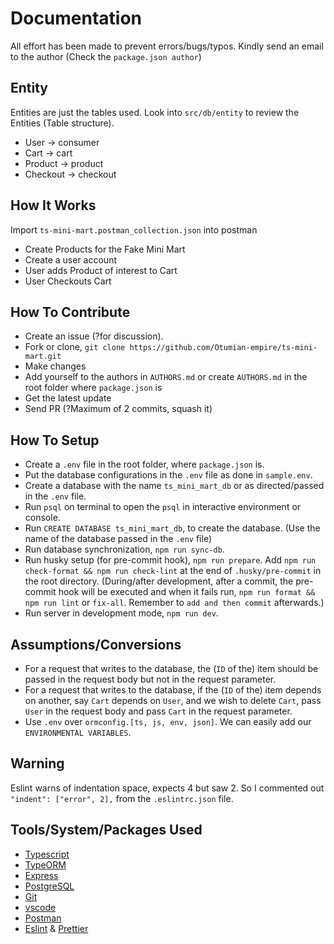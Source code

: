 # Documentation

All effort has been made to prevent errors/bugs/typos. Kindly send an email to the author (Check the `package.json author`)

## Entity

Entities are just the tables used. Look into `src/db/entity` to review the Entities (Table structure).

- User -> consumer
- Cart -> cart
- Product -> product
- Checkout -> checkout

## How It Works

Import `ts-mini-mart.postman_collection.json` into postman

- Create Products for the Fake Mini Mart
- Create a user account
- User adds Product of interest to Cart
- User Checkouts Cart

## How To Contribute

- Create an issue (?for discussion).
- Fork or clone, `git clone https://github.com/Otumian-empire/ts-mini-mart.git`
- Make changes
- Add yourself to the authors in `AUTHORS.md` or create `AUTHORS.md` in the root folder where `package.json` is
- Get the latest update
- Send PR (?Maximum of 2 commits, squash it)

## How To Setup

- Create a `.env` file in the root folder, where `package.json` is.
- Put the database configurations in the `.env` file as done in `sample.env`.
- Create a database with the name `ts_mini_mart_db` or as directed/passed in the `.env` file.
- Run `psql` on terminal to open the `psql` in interactive environment or console.
- Run `CREATE DATABASE ts_mini_mart_db`, to create the database. (Use the name of the database passed in the `.env` file)
- Run database synchronization, `npm run sync-db`.
- Run husky setup (for pre-commit hook), `npm run prepare`. Add `npm run check-format && npm run check-lint` at the end of `.husky/pre-commit` in the root directory. (During/after development, after a commit, the pre-commit hook will be executed and when it fails run, `npm run format && npm run lint` or `fix-all`. Remember to `add and then commit` afterwards.)
- Run server in development mode, `npm run dev`.

## Assumptions/Conversions

- For a request that writes to the database, the (`ID` of the) item should be passed in the request body but not in the request parameter.
- For a request that writes to the database, if the (`ID` of the) item depends on another, say `Cart` depends on `User`, and we wish to delete `Cart`, pass `User` in the request body and pass `Cart` in the request parameter.
- Use `.env` over `ormconfig.[ts, js, env, json]`. We can easily add our `ENVIRONMENTAL VARIABLES`.

## Warning

Eslint warns of indentation space, expects 4 but saw 2. So I commented out `"indent": ["error", 2],` from the `.eslintrc.json` file.

## Tools/System/Packages Used

- [Typescript](https://www.typescriptlang.org/)
- [TypeORM](https://typeorm.io)
- [Express](https://expressjs.com/)
- [PostgreSQL](https://www.postgresql.org/)
- [Git](https://git-scm.com/)
- [vscode](https://code.visualstudio.com/)
- [Postman](https://www.postman.com/)
- [Eslint](https://eslint.org/) & [Prettier](https://prettier.io/)
